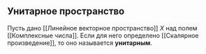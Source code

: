 ## Унитарное пространство
Пусть дано [[Линейное векторное пространство]] $X$ над полем [[Комплексные числа]]. Если для него определено [[Скалярное произведение]], то оно называется **унитарным**.